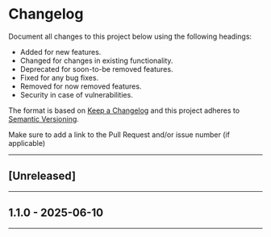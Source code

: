 # Changelog
Document all changes to this project below using the following headings:

- Added
  for new features.
- Changed
  for changes in existing functionality.
- Deprecated
  for soon-to-be removed features.
- Fixed
  for any bug fixes.
- Removed
  for now removed features.
- Security
  in case of vulnerabilities.

The format is based on [Keep a Changelog](http://keepachangelog.com/en/1.0.0/)
and this project adheres to [Semantic Versioning](http://semver.org/spec/v2.0.0.html).

Make sure to add a link to the Pull Request and/or issue number (if applicable)

-------------------------------------------------------------------------------

<a name="unreleased"></a>
## [Unreleased]

-------------------------------------------------------------------------------

<a name="1.1.0"></a>
## 1.1.0 - 2025-06-10

-------------------------------------------------------------------------------
